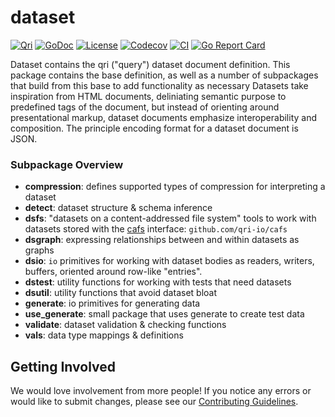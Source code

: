 # dataset

[![Qri](https://img.shields.io/badge/made%20by-qri-magenta.svg?style=flat-square)](https://qri.io)
[![GoDoc](https://godoc.org/github.com/qri-io/dataset?status.svg)](http://godoc.org/github.com/qri-io/dataset)
[![License](https://img.shields.io/github/license/qri-io/dataset.svg?style=flat-square)](./LICENSE)
[![Codecov](https://img.shields.io/codecov/c/github/qri-io/dataset.svg?style=flat-square)](https://codecov.io/gh/qri-io/dataset)
[![CI](https://img.shields.io/circleci/project/github/qri-io/dataset.svg?style=flat-square)](https://circleci.com/gh/qri-io/dataset)
[![Go Report Card](https://goreportcard.com/badge/github.com/qri-io/dataset)](https://goreportcard.com/report/github.com/qri-io/dataset)

Dataset contains the qri ("query") dataset document definition. This package contains the base definition, as well as a number of
subpackages that build from this base to add functionality as necessary Datasets take inspiration from HTML documents, deliniating semantic purpose to predefined tags of the document, but instead of orienting around presentational markup, dataset documents emphasize interoperability and composition. The principle encoding format for a dataset document is JSON.

### Subpackage Overview

* **compression**: defines supported types of compression for interpreting a dataset
* **detect**: dataset structure & schema inference
* **dsfs**: "datasets on a content-addressed file system" tools to work with datasets stored with the [cafs](https://github.com/qri-io/qri) interface: `github.com/qri-io/cafs`
* **dsgraph**: expressing relationships between and within datasets as graphs
* **dsio**: `io` primitives for working with dataset bodies as readers, writers, buffers, oriented around row-like "entries".
* **dstest**: utility functions for working with tests that need datasets
* **dsutil**: utility functions that avoid dataset bloat
* **generate**: io primitives for generating data
* **use_generate**: small package that uses generate to create test data
* **validate**: dataset validation & checking functions
* **vals**: data type mappings & definitions

## Getting Involved

We would love involvement from more people! If you notice any errors or would
like to submit changes, please see our
[Contributing Guidelines](./.github/CONTRIBUTING.md).